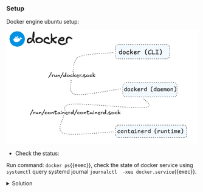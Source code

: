 ### Setup

Docker engine ubuntu setup:

![Scan results](./assets/docker_ubuntu.png)


* Check the status: 

Run command: `docker ps`{{exec}}, check the state of docker service using `systemctl` query systemd journal `journalctl  -xeu docker.service`{{exec}}.


<details>
<summary>Solution</summary>
Check the status of `docker.socket`
</details>